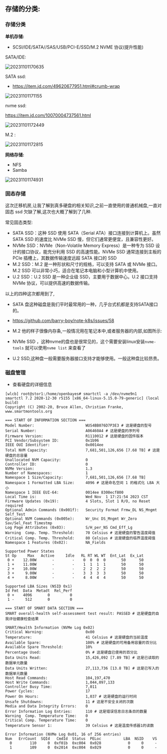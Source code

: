 
## **存储的分类:**


### **存储分类**

**单机存储:**

- SCSI/IDE/SATA//SAS/USB/PCI-E/SSD/M.2 NVME 协议(提升性能)

SATA/IDE:

![20231101170635](https://barry-boy-1311671045.cos.ap-beijing.myqcloud.com/blog/20231101170635.png)

SATA ssd:

- https://item.jd.com/49620677951.html#crumb-wrap

![20231101171155](https://barry-boy-1311671045.cos.ap-beijing.myqcloud.com/blog/20231101171155.png)

nvme ssd:

https://item.jd.com/10070004737561.html

![20231101172449](https://barry-boy-1311671045.cos.ap-beijing.myqcloud.com/blog/20231101172449.png)

M.2 :

![20231101172815](https://barry-boy-1311671045.cos.ap-beijing.myqcloud.com/blog/20231101172815.png)


**网络存储:**

- NFS
- Samba

![20231101174931](https://barry-boy-1311671045.cos.ap-beijing.myqcloud.com/blog/20231101174931.png)
### **固态存储**

这次迁移机房,让我了解到真多硬盘的相关知识,之前一直使用的普通机械盘,一直对固态 ssd 欠缺了解,这次也大概了解到了几种.

常见固态类型: 

- SATA SSD：这种 SSD 使用 SATA（Serial ATA）接口连接到计算机上。虽然 SATA SSD 的速度比 NVMe SSD 慢，但它们通常更便宜，且兼容性更好。
- NVMe SSD：NVMe（Non-Volatile Memory Express）是一种专为 SSD 设计的接口协议，能充分利用 SSD 的高速性能。NVMe SSD 通常连接到主板的 PCIe 插槽上，其数据传输速度远超 SATA 接口的 SSD
- M.2 SSD：M.2 是一种形状和尺寸的规格，可以支持 SATA 或 NVMe 接口。M.2 SSD 可以非常小巧，适合在笔记本电脑和小型计算机中使用。
- U.2 SSD：U.2 SSD 是一种企业级 SSD，主要用于数据中心。U.2 接口支持 NVMe 协议，可以提供高速的数据传输。

以上的四种这次都用到了,

- SATA 盘这种磁盘是我们平时最常用的一种，几乎台式机都是支持SATA接口的。
- https://github.com/barry-boy/note-k8s/issues/58

- M.2 他的样子很像内存条,一般情况用在笔记本中,或者服务器的内部,如图所示:

- NVMe SSD ，这种nvme的盘也是很常见的，这个需要安装linux安装`nvme-tools` 就可以使用`nvme list` 来查看了

- U.2 SSD,这种盘一般需要服务器接口支持才能够使用。一般这种盘比较昂贵。 


### **磁盘管理**

- 查看硬盘的详细信息

```shell
[wlcb] root@stor1:/home/openbayes# smartctl -a /dev/nvme9n1
smartctl 7.2 2020-12-30 r5155 [x86_64-linux-5.15.0-79-generic] (local build)
Copyright (C) 2002-20, Bruce Allen, Christian Franke, www.smartmontools.org

=== START OF INFORMATION SECTION ===
Model Number:                       WUS4BB076D7P3E3 # 这是硬盘的型号
Serial Number:                      A06460A4 # 这是硬盘的序列号
Firmware Version:                   R1110012 # 这是硬盘的固件版本
PCI Vendor/Subsystem ID:            0x1b96
IEEE OUI Identifier:                0x0014ee
Total NVM Capacity:                 7,681,501,126,656 [7.68 TB] # 这是硬盘的总容量
Unallocated NVM Capacity:           0
Controller ID:                      0
NVMe Version:                       1.3
Number of Namespaces:               1
Namespace 1 Size/Capacity:          7,681,501,126,656 [7.68 TB]
Namespace 1 Formatted LBA Size:     4096 # 这是命名空间 1 的格式化 LBA 大小
Namespace 1 IEEE EUI-64:            0014ee 8300ecf800
Local Time is:                      Wed Nov  1 17:21:54 2023 CST
Firmware Updates (0x19):            4 Slots, Slot 1 R/O, no Reset required
Optional Admin Commands (0x001f):   Security Format Frmw_DL NS_Mngmt Self_Test
Optional NVM Commands (0x005e):     Wr_Unc DS_Mngmt Wr_Zero Sav/Sel_Feat Timestmp
Log Page Attributes (0x03):         S/H_per_NS Cmd_Eff_Lg
Warning  Comp. Temp. Threshold:     70 Celsius # 这是硬盘的警告温度阈值
Critical Comp. Temp. Threshold:     80 Celsius # 这是硬盘的临界温度阈值
Namespace 1 Features (0x02):        NA_Fields

Supported Power States
St Op     Max   Active     Idle   RL RT WL WT  Ent_Lat  Ex_Lat
 0 +    12.00W       -        -    0  0  0  0       50      50
 1 +    11.00W       -        -    1  1  1  1       50      50
 2 +    10.00W       -        -    2  2  2  2       50      50
 3 +     9.00W       -        -    3  3  3  3       50      50
 4 +     8.00W       -        -    4  4  4  4       50      50

Supported LBA Sizes (NSID 0x1)
Id Fmt  Data  Metadt  Rel_Perf
 0 +    4096       0         0
 1 -     512       0         0

=== START OF SMART DATA SECTION ===
SMART overall-health self-assessment test result: PASSED # 这是硬盘的自我评估健康检查结果

SMART/Health Information (NVMe Log 0x02)
Critical Warning:                   0x00
Temperature:                        41 Celsius # 这是硬盘的当前温度
Available Spare:                    100% # 这是硬盘的可用备用容量的百分比
Available Spare Threshold:          10%
Percentage Used:                    0% # 这是硬盘已使用的百分比
Data Units Read:                    15,426,092 [7.89 TB] # 这是已读取的数据单元数量
Data Units Written:                 27,113,736 [13.8 TB] # 这是已写入的数据单元数量
Host Read Commands:                 104,197,470
Host Write Commands:                1,044,097,133
Controller Busy Time:               7,011
Power Cycles:                       17
Power On Hours:                     1,037 # 这是硬盘的运行时间
Unsafe Shutdowns:                   11 # 这是不安全关闭的次数
Media and Data Integrity Errors:    0
Error Information Log Entries:      110 # 这是错误信息日志条目的数量
Warning  Comp. Temperature Time:    0
Critical Comp. Temperature Time:    0
Temperature Sensor 1:               39 Celsius # 这是温度传感器1的读数

Error Information (NVMe Log 0x01, 16 of 256 entries)
Num   ErrCount  SQId   CmdId  Status  PELoc          LBA  NSID    VS
  0        110     0  0xf01b  0xc004  0x028            0     0     -
  1        109     0  0x2014  0xc004  0x029            0     0     -
```